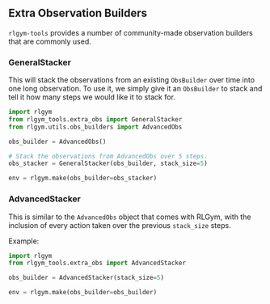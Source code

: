 ## Extra Observation Builders

`rlgym-tools` provides a number of community-made observation builders that are commonly used.

### GeneralStacker

This will stack the observations from an existing `ObsBuilder` over time into one long observation. To use it, we simply give it an `ObsBuilder` to stack and tell it how many steps we would like it to stack for.

```python
import rlgym
from rlgym_tools.extra_obs import GeneralStacker
from rlgym.utils.obs_builders import AdvancedObs

obs_builder = AdvancedObs()

# Stack the observations from AdvancedObs over 5 steps.
obs_stacker = GeneralStacker(obs_builder, stack_size=5) 

env = rlgym.make(obs_builder=obs_stacker)
```

### AdvancedStacker

This is similar to the `AdvancedObs` object that comes with RLGym, with the inclusion of every action taken over the previous `stack_size` steps.

Example:
```python
import rlgym
from rlgym_tools.extra_obs import AdvancedStacker

obs_builder = AdvancedStacker(stack_size=5)

env = rlgym.make(obs_builder=obs_builder)
```